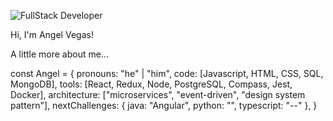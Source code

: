 ![FullStack Developer](https://github.com/Vegas-in/Vegas-in/assets/158770667/40a63c6e-d36a-41eb-be95-1d11e9911fd8)

Hi, I'm Angel Vegas! 

 A little more about me...

 const Angel = {
  pronouns: "he" | "him",
  code: [Javascript, HTML, CSS, SQL, MongoDB],
  tools: [React, Redux, Node, PostgreSQL, Compass, Jest, Docker],
  architecture: ["microservices", "event-driven", "design system pattern"],
  nextChallenges: {
                        java: "Angular",
                        python: "",
                        typescript: "--"
                      },
}
